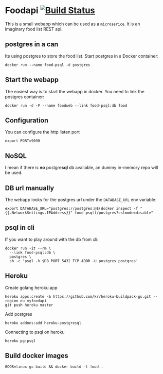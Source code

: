 # Foodapi [![Build Status](https://drone.io/github.com/lalyos/foodapi/status.png)](https://drone.io/github.com/lalyos/foodapi/latest)

This is a small webapp which can be used as a `microserice`. It is an imaginary
food list REST api.

## postgres in a can

Its using postgres to store the food list. Start postgres in a Docker container:
```
docker run --name food-psql -d postgres
```

## Start the webapp



The easiest way is to start the webapp in docker. You need to link the postgres
container:

```
docker run -d -P --name foodweb --link food-psql:db food
```

## Configuration

You can configure the http listen port
```
export PORT=9090
```
## NoSQL

I mean if there is **no** postgre**sql** db available, an dummy in-memory repo
will be used.

## DB url manually

The webapp looks for the postgres url under the `DATABASE_URL` env variable:
```
export DATABASE_URL="postgres://postgres:@$(docker inspect -f "{{.NetworkSettings.IPAddress}}" food-psql)/postgres?sslmode=disable"
```

## psql in cli

If you want to play around with the db from cli:
```
docker run -it --rm \
  --link food-psql:db \
  postgres \
  sh -c 'psql -h $DB_PORT_5432_TCP_ADDR -U postgres postgres'
```
## Heroku

Create golang heroku app
```
heroku apps:create -b https://github.com/kr/heroku-buildpack-go.git --region eu myfoodapi
git push heroku master
```

Add postgres
```
heroku addons:add heroku-postgresql
```

Connecting to psql on heroku
```
heroku pg:psql
```

## Build docker images

```
GOOS=linux go build && docker build -t food .
```
